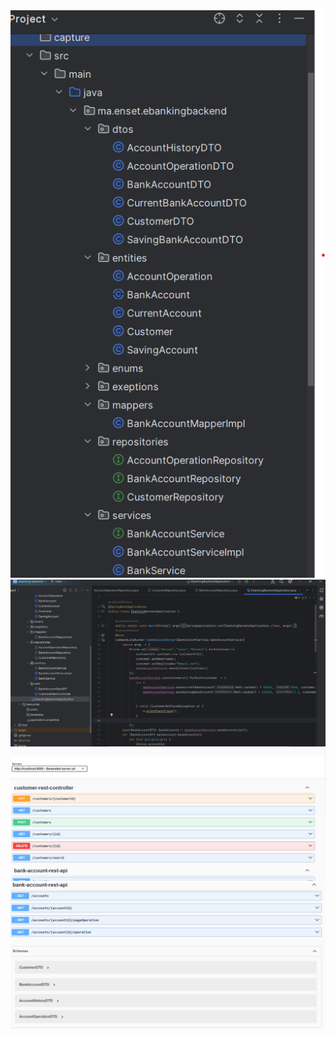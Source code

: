 <img src=".\capture\img.png">
<img src=".\capture\img_1.png">
<img src=".\capture\img_2.png">

<img src=".\capture\img_3.png">

